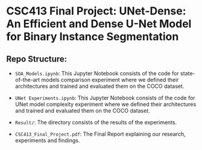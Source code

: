 # CSC413 Final Project: UNet-Dense: An Efficient and Dense U-Net Model for Binary Instance Segmentation

## Repo Structure:
- `SOA_Models.ipynb`: This Jupyter Notebook consists of the code for state-of-the-art models comparison experiment where we defined their 
architectures and trained and evaluated them on the COCO dataset.

- `UNet Experiments.ipynb`: This Jupyter Notebook consists of the code for UNet model complexity experiment where we defined their 
architectures and trained and evaluated them on the COCO dataset.

- `Result/`: The directory consists of the results of the experiments.

- `CSC413_Final_Project.pdf`: The Final Report explaining our research, experiments and findings. 
